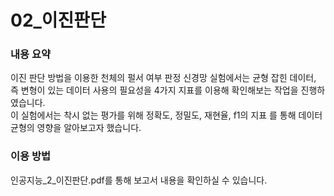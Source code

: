 # 02_이진판단

### 내용 요약
이진 판단 방법을 이용한 천체의 펄서 여부 판정 신경망 실험에서는 균형 잡힌 데이터, 즉 변형이 있는 데이터 사용의 필요성을 4가지 지표를 이용해 확인해보는 작업을 진행하였습니다.    
이 실험에서는 착시 없는 평가를 위해 정확도, 정밀도, 재현율, f1의 지표
를 통해 데이터 균형의 영향을 알아보고자 했습니다.

### 이용 방법
인공지능_2_이진판단.pdf를 통해 보고서 내용을 확인하실 수 있습니다.